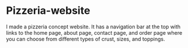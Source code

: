 # Pizzeria-website
I made a pizzeria concept website. It has a navigation bar at the top with links to the home page, about page, contact page, and order page where you can choose from different types of crust, sizes, and toppings.
